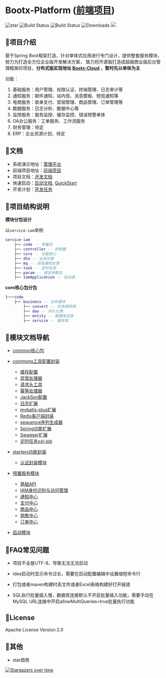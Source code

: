 # Bootx-Platform ([前端项目](https://gitee.com/bootx/bootx-platform-ui))

<p>
 <img src='https://gitee.com/bootx/bootx-platform/badge/star.svg?theme=dark' alt='star'/>
 <img src="https://img.shields.io/badge/Boot%20Platform-2.0.0-success.svg" alt="Build Status">
 <img src="https://img.shields.io/badge/Author-Bootx-orange.svg" alt="Build Status">
 <img src="https://img.shields.io/badge/Spring%20Boot-2.5-blue.svg" alt="Downloads">
 <img src="https://img.shields.io/badge/license-Apache%20License%202.0-green.svg"/>
</p>

## 🍈项目介绍

基于Spring Boot框架打造，针对单体式应用进行专门设计，提供整套服务模块，努力为打造全方位企业级开发解决方案，
致力将开源版打造成超越商业版后台管理框架的项目，**分布式版实现地址 [Bootx-Cloud](https://gitee.com/bootx/bootx-platform) ，暂时先以单体为主**

功能：

1. 基础服务：用户管理、权限认证、终端管理、日志审计等
2. 通知服务：邮件通知、站内信、消息模板、短信通知等
3. 电商服务：收单支付、营销管理、商品管理、订单管理等
4. 数据服务：日志分析、数据中心等
5. 监控服务：服务监控、缓存监控、错误预警单体
6. OA办公服务：工单服务、工作流服务
7. 财务管理：待定
8. ERP：企业资源计划、待定

## 🍒文档

- 系统演示地址：[管理平台](http://web.platform.bootx.cn/)
- 前端项目地址：[前端项目](https://gitee.com/bootx/bootx-platform-ui)
- 项目文档：[开发文档](https://www.yuque.com/bootx/bootx-platform/)
- 快速启动：[启动文档](https://www.yuque.com/bootx/bootx-platform/vpi0gn), [QuickStart](./_doc/quickstart.md)
- 开发计划：[开发任务](./_doc/TASK.md)

## 🍇项目结构说明

**模块分包设计**

以`service-iam`举例
```lua
service-iam 
    ├── code -- 常量包
    ├── controller -- 控制器
    ├── core -- 功能核心
    ├── dto -- 业务对象
    ├── mq -- 消息通知处理
    ├── task -- 定时任务
    ├── param -- 请求参数包
    ├── IamApplication -- 启动类
```
**core核心包分包**

```lua
├───code 
    ├── business -- 业务模块
        ├── convert -- 实体类转换
        ├── dao -- 持久化类
        ├── entity -- 数据库实体
        ├── service -- 服务类
```

## 🥞模块文档导航

- [common核心包](bootx-common-core/README.md)
- [commons工具配置封装](bootx-commons/README.md)
  - [缓存配置](bootx-commons/common-cache/README.md)
  - [异常处理器](bootx-commons/common-exception-handler/README.md)
  - [请求头工具](bootx-commons/common-header-holder/README.md)
  - [幂等处理器](bootx-commons/common-idempotency/README.md)
  - [JackSon配置](bootx-commons/common-jackson/README.md)
  - [日志扩展](bootx-commons/common-log/README.md)
  - [mybatis-plus扩展](bootx-commons/common-mybatis-plus/README.md)
  - [Redis客户端封装](bootx-commons/common-redis-client/README.md)
  - [sequence序列生成器](bootx-commons/common-sequence/README.md)
  - [Spring功能扩展](bootx-commons/common-spring/README.md)
  - [Swagger扩展](bootx-commons/common-swagger/README.md)
  - [定时任务xxl-job](bootx-commons/common-xxl-job/README.md)
- [starters功能封装](bootx-common-starters/README.md)
  - [认证封装模块](bootx-common-starters/common-starter-auth/README.md)
- [预置服务模块](bootx-services/README.md)
  - [基础API](bootx-services/service-baseapi/README.md)
  - [IAM身份识别与访问管理](bootx-services/service-iam/README.md)
  - [通知中心](bootx-services/service-notice/README.md)
  - [支付中心](bootx-services/service-payment/README.md)
  - [商品中心](bootx-services/service-goods/README.md)
  - [销售中心](bootx-services/service-sales/README.md)
  - [订单中心](bootx-services/service-order/README.md)

- [启动模块](bootx-start/README.md)

## 🍇FAQ常见问题
- 项目不全是UTF-8，导致无法无法启动

- idea启动时显示命令过长，需要在启动配置编辑中设置缩短命令行

- 打包或者maven构建时丢文件或者Excel表格构建好打开报错

- SQL执行批量插入慢，数据库连接默认不开启批量插入功能，需要手动在MySQL URL连接中开启allowMultiQueries=true批量执行功能

##  🍷License

Apache License Version 2.0

## 🥂其他

- star趋势 

[![Stargazers over time](https://whnb.wang/stars/bootx/bootx-platform)](https://whnb.wang)